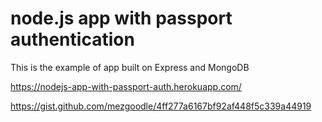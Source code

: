 # node.js app with passport authentication
 This is the example of app built on Express and MongoDB

https://nodejs-app-with-passport-auth.herokuapp.com/

https://gist.github.com/mezgoodle/4ff277a6167bf92af448f5c339a44919
